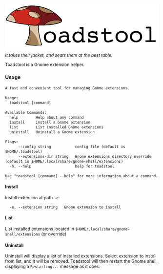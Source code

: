 ![logo](./doc/logo.png)

_It takes their jacket, and seats them at the best table._

Toadstool is a Gnome extension helper.

### Usage

```
A fast and convenient tool for managing Gnome extensions.

Usage:
  toadstool [command]

Available Commands:
  help        Help about any command
  install     Install a Gnome extension
  list        List installed Gnome extensions
  uninstall   Uninstall a Gnome extension

Flags:
      --config string           config file (default is $HOME/.toadstool)
      --extensions-dir string   Gnome extensions directory override (default is $HOME/.local/share/gnome-shell/extensions)
  -h, --help                    help for toadstool

Use "toadstool [command] --help" for more information about a command.
```

#### Install
Install extension at path `-e`:
```
  -e, --extension string   Gnome extension to install
```

#### List
List installed extensions located in `$HOME/.local/share/gnome-shell/extensions` (or override)

#### Uninstall
Uninstall will display a list of installed extensions. Select extension to install from list, and it will be removed. Toadstool will then restart the Gnome shell, displaying a `Restarting...` message as it does.




